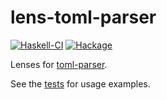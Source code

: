 # lens-toml-parser

[![Haskell-CI](https://github.com/henrytill/lens-toml-parser/actions/workflows/haskell-ci.yml/badge.svg)](https://github.com/henrytill/lens-toml-parser/actions/workflows/haskell-ci.yml)
[![Hackage](https://img.shields.io/hackage/v/lens-toml-parser.svg)](http://hackage.haskell.org/package/lens-toml-parser)

Lenses for [toml-parser](https://hackage.haskell.org/package/toml-parser).

See the [tests](https://github.com/xngns/lens-toml-parser/blob/master/tests/Main.hs) for usage examples.
